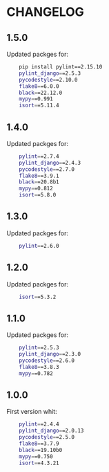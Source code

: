 # CHANGELOG

## 1.5.0

Updated packges for:

```bash
    pip install pylint==2.15.10
    pylint_django==2.5.3
    pycodestyle==2.10.0
    flake8==6.0.0
    black==22.12.0
    mypy==0.991
    isort==5.11.4
```

## 1.4.0

Updated packges for:

```bash
    pylint==2.7.4
    pylint_django==2.4.3
    pycodestyle==2.7.0
    flake8==3.9.1
    black==20.8b1
    mypy==0.812
    isort==5.8.0
```

## 1.3.0

Updated packges for:

```bash
    pylint==2.6.0
```

## 1.2.0

Updated packges for:

```bash
    isort==5.3.2
```

## 1.1.0

Updated packges for:

```bash
    pylint==2.5.3
    pylint_django==2.3.0
    pycodestyle==2.6.0
    flake8==3.8.3
    mypy==0.782
```

## 1.0.0

First version whit:

```bash
    pylint==2.4.4
    pylint_django==2.0.13
    pycodestyle==2.5.0
    flake8==3.7.9
    black==19.10b0
    mypy==0.750
    isort==4.3.21
```
